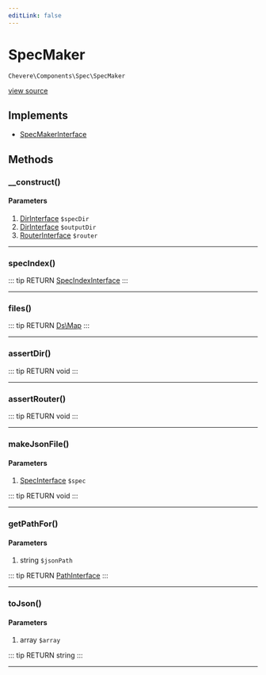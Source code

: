 ```yaml
---
editLink: false
---
```


# SpecMaker

`Chevere\Components\Spec\SpecMaker`

[view source](https://github.com/chevere/chevere/blob/master/src/Chevere/Components/Spec/SpecMaker.php)

## Implements

- [SpecMakerInterface](../../Interfaces/Spec/SpecMakerInterface.md)

## Methods

### __construct()

#### Parameters

1. [DirInterface](../../Interfaces/Filesystem/DirInterface.md) `$specDir`
2. [DirInterface](../../Interfaces/Filesystem/DirInterface.md) `$outputDir`
3. [RouterInterface](../../Interfaces/Router/RouterInterface.md) `$router`

---

### specIndex()

::: tip RETURN
[SpecIndexInterface](../../Interfaces/Spec/SpecIndexInterface.md)
:::

---

### files()

::: tip RETURN
[Ds\Map](https://www.php.net/manual/class.ds\map)
:::

---

### assertDir()

::: tip RETURN
void
:::

---

### assertRouter()

::: tip RETURN
void
:::

---

### makeJsonFile()

#### Parameters

1. [SpecInterface](../../Interfaces/Spec/SpecInterface.md) `$spec`

::: tip RETURN
void
:::

---

### getPathFor()

#### Parameters

1. string `$jsonPath`

::: tip RETURN
[PathInterface](../../Interfaces/Filesystem/PathInterface.md)
:::

---

### toJson()

#### Parameters

1. array `$array`

::: tip RETURN
string
:::

---
